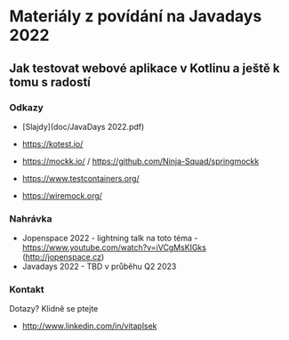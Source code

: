 # Materiály z povídání na Javadays 2022 
## Jak testovat webové aplikace v Kotlinu a ještě k tomu s radostí

### Odkazy
 - [Slajdy](doc/JavaDays 2022.pdf)

 - https://kotest.io/
 - https://mockk.io/ / https://github.com/Ninja-Squad/springmockk
 - https://www.testcontainers.org/
 - https://wiremock.org/

### Nahrávka
 - Jopenspace 2022 - lightning talk na toto téma - https://www.youtube.com/watch?v=iVCgMsKIGks (http://jopenspace.cz)
 - Javadays 2022 - TBD v průběhu Q2 2023

### Kontakt

Dotazy? Klidně se ptejte
- http://www.linkedin.com/in/vitaplsek

